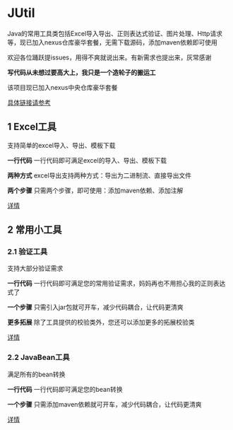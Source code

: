 # JUtil
<p>Java的常用工具类包括Excel导入导出、正则表达式验证、图片处理、Http请求等，现已加入nexus仓库豪华套餐，无需下载源码，添加maven依赖即可使用</p>
<p>欢迎各位踊跃提issues，用得不爽就说出来。有新需求也提出来，灰常感谢</p>
<p><b>写代码从未想过要高大上，我只是一个造轮子的搬运工</b></p>

<p>该项目现已加入nexus中央仓库豪华套餐</p>
<a href="https://oss.sonatype.org/#nexus-search;gav~io.github.weechang~jutil~~~~kw,versionexpand">具体链接请参考 </a>

## 1 Excel工具
<p>支持简单的excel导入、导出、模板下载</p>
<p><b>一行代码</b> 一行代码即可满足excel的导入、导出、模板下载</p>
<p><b>两种方式</b> excel导出支持两种方式：导出为二进制流、直接导出文件</p>
<p><b>两个步骤</b> 只需两个步骤，即可使用：添加maven依赖、添加注解</p>

<a href="/doc/excel/README.md" target="_blank">详情</a>

## 2 常用小工具

### 2.1 验证工具
<p> 支持大部分验证需求 </p>
<p><b>一行代码</b> 一行代码即可满足您的常用验证需求，妈妈再也不用担心我的正则表达式了</p>
<p><b>一个步骤</b> 只需引入jar包就可开车，减少代码耦合，让代码更清爽</p>
<p><b>更多拓展</b> 除了工具提供的校验类外，您还可以添加更多的拓展校验类</p>

<a href="/doc/common/README.md## 1 验证工具" target="_blank">详情</a>

### 2.2 JavaBean工具
<p> 满足所有的bean转换 </p>
<p><b>一行代码</b> 一行代码即可满足您的bean转换</p>
<p><b>一个步骤</b> 只需添加maven依赖就可开车，减少代码耦合，让代码更清爽</p>

<a href="/doc/common/README.md## 2 JavaBean工具" target="_blank">详情</a>

